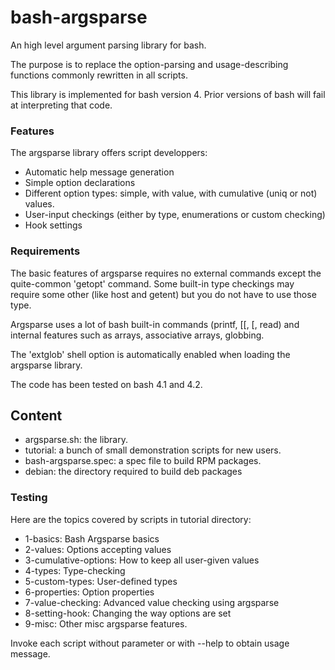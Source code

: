 bash-argsparse
==============

An high level argument parsing library for bash.

The purpose is to replace the option-parsing and usage-describing
functions commonly rewritten in all scripts.

This library is implemented for bash version 4. Prior versions of
bash will fail at interpreting that code.


### Features

The argsparse library offers script developpers:

* Automatic help message generation
* Simple option declarations
* Different option types: simple, with value, with cumulative (uniq or not) values.
* User-input checkings (either by type, enumerations or custom checking)
* Hook settings


### Requirements

The basic features of argsparse requires no external commands except
the quite-common 'getopt' command. Some built-in type checkings may
require some other (like host and getent) but you do not have to use
those type.

Argsparse uses a lot of bash built-in commands (printf, [[, [, read)
and internal features such as arrays, associative arrays, globbing.

The 'extglob' shell option is automatically enabled when loading
the argsparse library.

The code has been tested on bash 4.1 and 4.2.

Content
-------

* argsparse.sh: the library.
* tutorial: a bunch of small demonstration scripts for new users.
* bash-argsparse.spec: a spec file to build RPM packages.
* debian: the directory required to build deb packages

### Testing

Here are the topics covered by scripts in tutorial directory:
* 1-basics: Bash Argsparse basics
* 2-values: Options accepting values
* 3-cumulative-options: How to keep all user-given values
* 4-types: Type-checking
* 5-custom-types: User-defined types
* 6-properties: Option properties
* 7-value-checking: Advanced value checking using argsparse
* 8-setting-hook: Changing the way options are set
* 9-misc: Other misc argsparse features.

Invoke each script without parameter or with --help to obtain usage message.
